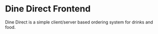 # Dine Direct Frontend

Dine Direct is a simple client/server based ordering system for drinks and food.
